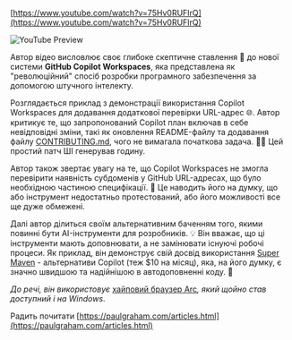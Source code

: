<!--
date: 2024-05-03T10:37:14
-->


[https://www.youtube.com/watch?v=75Hv0RUFIrQ](https://www.youtube.com/watch?v=75Hv0RUFIrQ)

![YouTube Preview](https://img.youtube.com/vi/75Hv0RUFIrQ/mqdefault.jpg)



Автор відео висловлює своє глибоке скептичне ставлення 🤨 до нової системи **GitHub Copilot Workspaces**, яка представлена як "революційний" спосіб розробки програмного забезпечення за допомогою штучного інтелекту.

Розглядається приклад з демонстрації використання Copilot Workspaces для додавання додаткової перевірки URL-адрес 🌐. Автор критикує те, що запропонований Copilot план включав в себе невідповідні зміни, такі як оновлення README-файлу та додавання файлу [CONTRIBUTING.md](CONTRIBUTING.md), чого не вимагала початкова задача. 🤦‍♂️ Цей простий патч ШІ генерував годину.

Автор також звертає увагу на те, що Copilot Workspaces не змогла перевірити наявність субдоменів у GitHub URL-адресах, що було необхідною частиною специфікації. 🤯 Це наводить його на думку, що або інструмент недостатньо протестований, або його можливості все ще дуже обмежені.

Далі автор ділиться своїм альтернативним баченням того, якими повинні бути AI-інструменти для розробників. 💡 Він вважає, що ці інструменти мають доповнювати, а не замінювати існуючі робочі процеси. Як приклад, він демонструє свій досвід використання [Super Maven](https://supermaven.com/)  - альтернативи Copilot (теж $10 на місяц), яка, на його думку, є значно швидшою та надійнішою в автодоповненні коду. 🚀

_До речі, він використовує_ [хайповий браузер Arc](https://arc.net/)_, який щойно став доступний і на Windows_.

Радить почитати [https://paulgraham.com/articles.html](https://paulgraham.com/articles.html)